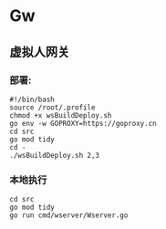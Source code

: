 # Gw


## 虚拟人网关

### 部署:

```
#!/bin/bash
source /root/.profile
chmod +x wsBuildDeploy.sh
go env -w GOPROXY=https://goproxy.cn
cd src
go mod tidy
cd -
./wsBuildDeploy.sh 2,3
```

### 本地执行

```
cd src
go mod tidy
go run cmd/wserver/Wserver.go
```